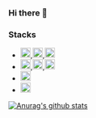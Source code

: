 ### Hi there 👋

<!--
**LeeMir/LeeMir** is a ✨ _special_ ✨ repository because its `README.md` (this file) appears on your GitHub profile.

Here are some ideas to get you started:

- 🔭 I’m currently working on ...

- 🌱 I’m currently learning ...

- 👯 I’m looking to collaborate on ...

- 🤔 I’m looking for help with ...

- 💬 Ask me about ...

- 📫 How to reach me: ...

- 😄 Pronouns: ...

- ⚡ Fun fact: ...

  -->

### Stacks
* <img src="https://simpleicons.org/icons/c.svg" width="20" height="20">,<img src="https://simpleicons.org/icons/cplusplus.svg" width="20" height="20">,<img src="https://simpleicons.org/icons/csharp.svg" width="20" height="20">
* <img src="https://simpleicons.org/icons/html5.svg" width="20" height="20">,<img src="https://simpleicons.org/icons/css3.svg" width="20" height="20">,<img src="https://simpleicons.org/icons/react.svg" width="20" height="20">
* <img src="https://simpleicons.org/icons/jekyll.svg" width="20" height="20">
* <img src="https://simpleicons.org/icons/unity.svg" width="20" height="20">



[![Anurag's github stats](https://github-readme-stats.vercel.app/api?username=LeeMir)](https://github.com/anuraghazra/github-readme-stats)
